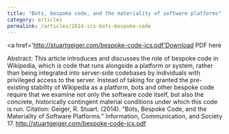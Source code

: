 ```yaml
---
title: "Bots, bespoke code, and the materiality of software platforms"
category: articles
permalink: /articles/2014-ics-bots-bespoke-code
---
```


<a href='http://stuartgeiger.com/bespoke-code-ics.pdf'Download PDF here</a>

Abstract: This article introduces and discusses the role of bespoke code in Wikipedia, which is code that runs alongside a platform or system, rather than being integrated into server-side codebases by individuals with privileged access to the server. Instead of taking for granted the pre-existing stability of Wikipedia as a platform, bots and other bespoke code require that we examine not only the software code itself, but also the concrete, historically contingent material conditions under which this code is run.
Citation: Geiger, R. Stuart. (2014). “Bots, Bespoke Code, and the Materiality of Software Platforms.” Information, Communication, and Society 17.  http://stuartgeiger.com/bespoke-code-ics.pdf
